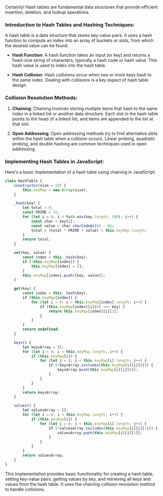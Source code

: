 Certainly! Hash tables are fundamental data structures that provide efficient insertion, deletion, and lookup operations.

### Introduction to Hash Tables and Hashing Techniques:

A hash table is a data structure that stores key-value pairs. It uses a hash function to compute an index into an array of buckets or slots, from which the desired value can be found.

- **Hash Function**: A hash function takes an input (or key) and returns a fixed-size string of characters, typically a hash code or hash value. This hash value is used to index into the hash table.

- **Hash Collision**: Hash collisions occur when two or more keys hash to the same index. Dealing with collisions is a key aspect of hash table design.

### Collision Resolution Methods:

1. **Chaining**: Chaining involves storing multiple items that hash to the same index in a linked list or another data structure. Each slot in the hash table points to the head of a linked list, and items are appended to the list at that slot.

2. **Open Addressing**: Open addressing methods try to find alternative slots within the hash table when a collision occurs. Linear probing, quadratic probing, and double hashing are common techniques used in open addressing.

### Implementing Hash Tables in JavaScript:

Here's a basic implementation of a hash table using chaining in JavaScript:

```javascript
class HashTable {
    constructor(size = 53) {
        this.keyMap = new Array(size);
    }

    _hash(key) {
        let total = 0;
        const PRIME = 31;
        for (let i = 0; i < Math.min(key.length, 100); i++) {
            const char = key[i];
            const value = char.charCodeAt(0) - 96;
            total = (total * PRIME + value) % this.keyMap.length;
        }
        return total;
    }

    set(key, value) {
        const index = this._hash(key);
        if (!this.keyMap[index]) {
            this.keyMap[index] = [];
        }
        this.keyMap[index].push([key, value]);
    }

    get(key) {
        const index = this._hash(key);
        if (this.keyMap[index]) {
            for (let i = 0; i < this.keyMap[index].length; i++) {
                if (this.keyMap[index][i][0] === key) {
                    return this.keyMap[index][i][1];
                }
            }
        }
        return undefined;
    }

    keys() {
        let keysArray = [];
        for (let i = 0; i < this.keyMap.length; i++) {
            if (this.keyMap[i]) {
                for (let j = 0; j < this.keyMap[i].length; j++) {
                    if (!keysArray.includes(this.keyMap[i][j][0])) {
                        keysArray.push(this.keyMap[i][j][0]);
                    }
                }
            }
        }
        return keysArray;
    }

    values() {
        let valuesArray = [];
        for (let i = 0; i < this.keyMap.length; i++) {
            if (this.keyMap[i]) {
                for (let j = 0; j < this.keyMap[i].length; j++) {
                    if (!valuesArray.includes(this.keyMap[i][j][1])) {
                        valuesArray.push(this.keyMap[i][j][1]);
                    }
                }
            }
        }
        return valuesArray;
    }
}
```

This implementation provides basic functionality for creating a hash table, setting key-value pairs, getting values by key, and retrieving all keys and values from the hash table. It uses the chaining collision resolution method to handle collisions.